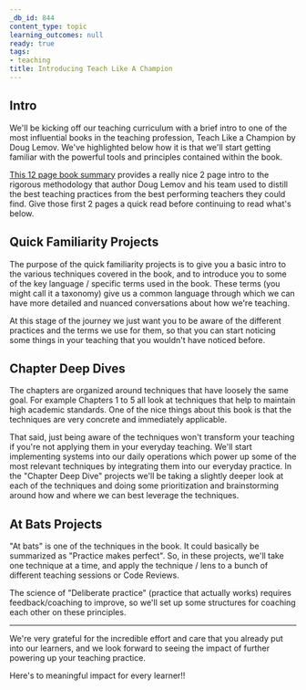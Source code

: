 ```yaml
---
_db_id: 844
content_type: topic
learning_outcomes: null
ready: true
tags:
- teaching
title: Introducing Teach Like A Champion
---
```


## Intro

We'll be kicking off our teaching curriculum with a brief intro to one of the most influential books in the teaching profession, Teach Like a Champion by Doug Lemov.
We've highlighted below how it is that we'll start getting familiar with the powerful tools and principles contained within the book.

[This 12 page book summary](https://drive.google.com/file/d/1ace5039zhdNbrd4CBgXz3GikFpPwMLru/view?usp=share_link) provides a really nice 2 page intro to the rigorous methodology that author Doug Lemov and his team used to distill the best teaching practices from the best performing teachers they could find. Give those first 2 pages a quick read before continuing to read what's below.

## Quick Familiarity Projects

The purpose of the quick familiarity projects is to give you a basic intro to the various techniques covered in the book, and to introduce you to some of the key language / specific terms used in the book. These terms (you might call it a taxonomy) give us a common language through which we can have more detailed and nuanced conversations about how we're teaching.

At this stage of the journey we just want you to be aware of the different practices and the terms we use for them, so that you can start noticing some things in your teaching that you wouldn't have noticed before.

## Chapter Deep Dives

The chapters are organized around techniques that have loosely the same goal. For example Chapters 1 to 5 all look at techniques that help to maintain high academic standards.
One of the nice things about this book is that the techniques are very concrete and immediately applicable.

That said, just being aware of the techniques won't transform your teaching if you're not applying them in your everyday teaching.
We'll start implementing systems into our daily operations which power up some of the most relevant techniques by integrating them into our everyday practice.
In the "Chapter Deep Dive" projects we'll be taking a slightly deeper look at each of the techniques and doing some prioritization and brainstorming around how and where we can best leverage the techniques.

## At Bats Projects

"At bats" is one of the techniques in the book. It could basically be summarized as "Practice makes perfect".
So, in these projects, we'll take one technique at a time, and apply the technique / lens to a bunch of different teaching sessions or Code Reviews.

The science of "Deliberate practice" (practice that actually works) requires feedback/coaching to improve, so we'll set up some structures for coaching each other on these principles.

---

We're very grateful for the incredible effort and care that you already put into our learners, and we look forward to seeing the impact of further powering up your teaching practice.

Here's to meaningful impact for every learner!!